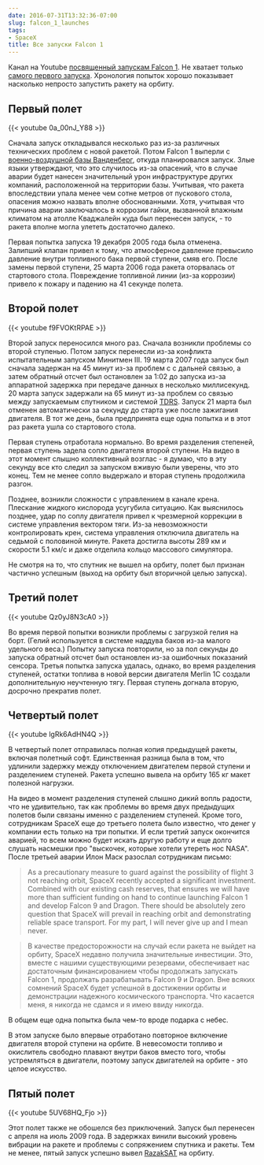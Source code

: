 ```yaml
---
date: 2016-07-31T13:32:36-07:00
slug: falcon_1_launches
tags:
- SpaceX
title: Все запуски Falcon 1
---
```


Канал на Youtube [посвященный запускам Falcon 1](https://www.youtube.com/channel/UCEmPjPd1gmUbJpbLP0Kmd0A).
Не хватает только [самого первого запуска](https://www.youtube.com/watch?v=0a_00nJ_Y88).
Хронология попыток хорошо показывает насколько непросто запустить ракету на орбиту.

## Первый полет

{{< youtube 0a_00nJ_Y88 >}}

Сначала запуск откладывался несколько раз из-за различных технических проблем с
новой ракетой. Потом Falcon 1 выперли с [военно-воздушной базы Ванденберг](https://ru.wikipedia.org/wiki/%D0%91%D0%B0%D0%B7%D0%B0_%D0%92%D0%B0%D0%BD%D0%B4%D0%B5%D0%BD%D0%B1%D0%B5%D1%80%D0%B3),
откуда планировался запуск. Злые языки утверждают, что это случилось из-за
опасений, что в случае аварии будет нанесен значительный урон инфраструктуре
других компаний, расположенной на территории базы. Учитывая, что ракета
впоследствии упала менее чем сотне метров от пускового стола, опасения можно
назвать вполне обоснованными. Хотя, учитывая что причина аварии заключалось в
коррозии гайки, вызванной влажным климатом на атолле Кваджалейн куда был
перенесен запуск, - то ракета вполне могла улететь достаточно далеко.

Первая попытка запуска 19 декабря 2005 года была отменена. Залипший клапан
привел к тому, что атмосферное давление превысило давление внутри топливного
бака первой ступени, смяв его. После замены первой ступени, 25
марта 2006 года ракета оторвалась от стартового стола. Повреждение топливной
линии (из-за коррозии) привело к пожару и падению на 41 секунде полета.

<!--more-->

## Второй полет

{{< youtube f9FVOKtRPAE >}}

Второй запуск переносился много раз. Сначала возникли проблемы со второй
ступенью. Потом запуск перенесли из-за конфликта испытательным запуском Минитмен
III. 19 марта 2007 года запуск был сначала задержан на 45 минут из-за проблем с
с дальней связью, а затем обратный отсчет был остановлен за 1:02 до
запуска из-за аппаратной задержка при передаче данных в несколько миллисекунд.
20 марта запуск задержали на 65 минут из-за проблем со связью между запускаемым
спутником и системой [TDRS](https://en.wikipedia.org/wiki/TDRS). Запуск 21 марта
был отменен автоматически за секунду до старта уже после зажигания двигателя.
В тот же день, была предпринята еще одна попытка и в этот раз ракета ушла со
стартового стола.

Первая ступень отработала нормально. Во время разделения степеней, первая
ступень задела сопло двигателя второй ступени. На видео в этот момент слышно
коллективный возглас - я думаю, что в эту секунду все кто следил за запуском
вживую были уверены, что это конец. Тем не менее сопло выдержало и вторая
ступень продолжила разгон.

Позднее, возникли сложности с управлением в канале крена. Плескание жидкого
кислорода усугубила ситуацию. Как выяснилось позднее, удар по соплу двигателя
привел к чрезмерной коррекции в системе управления вектором тяги. Из-за
невозможности контролировать крен, система управления отключила двигатель на
седьмой с половиной минуте. Ракета достигла высоты 289 км и скорости 5.1 км/с и
даже отделила кольцо массового симулятора.

Не смотря на то, что спутник не вышел на орбиту, полет был признан частично
успешным (выход на орбиту был вторичной целью запуска).

## Третий полет

{{< youtube Qz0yJ8N3cA0 >}}

Во время первой попытки возникли проблемы с загрузкой гелия на борт. (Гелий
используется в системе наддува баков из-за малого удельного веса.) Попытку
запуска повторили, но за пол секунды до запуска обратный отсчет был остановлен
из-за ошибочных показаний сенсора. Третья попытка запуска удалась, однако, во
время разделения ступеней, остатки топлива в новой версии двигателя Merlin 1C
создали дополнительную неучтенную тягу. Первая ступень догнала вторую, досрочно
прекратив полет.

## Четвертый полет

{{< youtube lgRk6AdHN4Q >}}

В четвертый полет отправилась полная копия предыдущей ракеты, включая полетный
софт. Единственная разница была в том, что удлинили задержку между отключением
двигателем первой ступени и разделением ступеней. Ракета успешно вывела на
орбиту 165 кг макет полезной нагрузки.

На видео в момент разделения ступеней слышно дикий вопль радости, что не
удивительно, так как проблемы во время двух предыдущих полетов были связаны
именно с разделением ступеней. Кроме того, сотрудникам SpaceX еще до третьего
полета было известно, что денег у компании есть только на три попытки. И если
третий запуск окончится аварией, то всем можно будет искать другую работу и еще
долго слушать насмешки про "выскочек, которые хотели утереть нос NASA". После
третьей аварии Илон Маск разослал сотрудникам письмо:

> As a precautionary measure to guard against the possibility of flight 3 not reaching orbit, SpaceX recently accepted a significant investment. Combined with our existing cash reserves, that ensures we will have more than sufficient funding on hand to continue launching Falcon 1 and develop Falcon 9 and Dragon. There should be absolutely zero question that SpaceX will prevail in reaching orbit and demonstrating reliable space transport. For my part, I will never give up and I mean never.

> В качестве предосторожности на случай если ракета не выйдет на орбиту, SpaceX
> недавно получила значительные инвестиции. Это, вместе с нашими существующими
> резервами, обеспечивает нас достаточным финансированием чтобы продолжать
> запускать Falcon 1, продолжать разрабатывать Falcon 9 и Dragon. Вне всяких
> сомнений SpaceX будет успешной в достижении орбиты и демонстрации надежного
> космического транспорта. Что касается меня, я никогда не сдамся и я имею ввиду
> никогда.

В общем еще одна попытка была чем-то вроде подарка с небес.

В этом запуске было впервые отработано повторное включение двигателя
второй ступени на орбите. В невесомости топливо и окислитель свободно плавают
внутри баков вместо того, чтобы устремляться в двигатели, поэтому запуск
двигателей на орбите - это целое искусство.

## Пятый полет

{{< youtube 5UV68HQ_Fjo >}}

Этот полет также не обошелся без приключений. Запуск был перенесен с апреля на
июль 2009 года. В задержках винили высокий уровень вибрации на ракете и
проблемы с сопряжением спутника и ракеты. Тем не менее, пятый запуск успешно
вывел [RazakSAT](https://en.wikipedia.org/wiki/RazakSAT) на орбиту.
